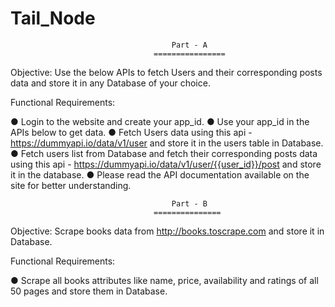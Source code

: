 # Tail_Node

                                        Part - A
                                    ================
                                    
Objective: Use the below APIs to fetch Users and their corresponding posts data and store it in any Database of your choice.

Functional Requirements:

● Login to the website and create your app_id.
● Use your app_id in the APIs below to get data.
● Fetch Users data using this api - https://dummyapi.io/data/v1/user and store it in the users table in Database.
● Fetch users list from Database and fetch their corresponding posts data using this api - https://dummyapi.io/data/v1/user/{{user_id}}/post and store it in the database.
● Please read the API documentation available on the site for better understanding.

                                        Part - B
                                    ===============

Objective: Scrape books data from http://books.toscrape.com and store it in Database.

Functional Requirements:

● Scrape all books attributes like name, price, availability and ratings of all 50 pages and store them in Database.
